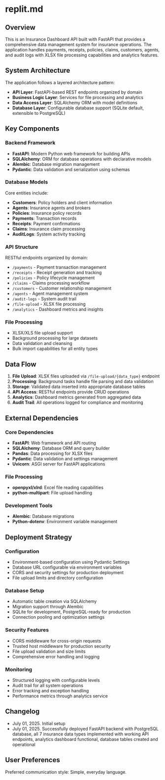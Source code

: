 # replit.md

## Overview

This is an Insurance Dashboard API built with FastAPI that provides a comprehensive data management system for insurance operations. The application handles payments, receipts, policies, claims, customers, agents, and audit logs with XLSX file processing capabilities and analytics features.

## System Architecture

The application follows a layered architecture pattern:

- **API Layer**: FastAPI-based REST endpoints organized by domain
- **Business Logic Layer**: Services for file processing and analytics
- **Data Access Layer**: SQLAlchemy ORM with model definitions
- **Database Layer**: Configurable database support (SQLite default, extensible to PostgreSQL)

## Key Components

### Backend Framework
- **FastAPI**: Modern Python web framework for building APIs
- **SQLAlchemy**: ORM for database operations with declarative models
- **Alembic**: Database migration management
- **Pydantic**: Data validation and serialization using schemas

### Database Models
Core entities include:
- **Customers**: Policy holders and client information
- **Agents**: Insurance agents and brokers
- **Policies**: Insurance policy records
- **Payments**: Transaction records
- **Receipts**: Payment confirmations
- **Claims**: Insurance claim processing
- **AuditLogs**: System activity tracking

### API Structure
RESTful endpoints organized by domain:
- `/payments` - Payment transaction management
- `/receipts` - Receipt generation and tracking
- `/policies` - Policy lifecycle management
- `/claims` - Claims processing workflow
- `/customers` - Customer relationship management
- `/agents` - Agent management system
- `/audit-logs` - System audit trail
- `/file-upload` - XLSX file processing
- `/analytics` - Dashboard metrics and insights

### File Processing
- XLSX/XLS file upload support
- Background processing for large datasets
- Data validation and cleansing
- Bulk import capabilities for all entity types

## Data Flow

1. **File Upload**: XLSX files uploaded via `/file-upload/{data_type}` endpoint
2. **Processing**: Background tasks handle file parsing and data validation
3. **Storage**: Validated data inserted into appropriate database tables
4. **API Access**: RESTful endpoints provide CRUD operations
5. **Analytics**: Dashboard metrics generated from aggregated data
6. **Audit Trail**: All operations logged for compliance and monitoring

## External Dependencies

### Core Dependencies
- **FastAPI**: Web framework and API routing
- **SQLAlchemy**: Database ORM and query builder
- **Pandas**: Data processing for XLSX files
- **Pydantic**: Data validation and settings management
- **Uvicorn**: ASGI server for FastAPI applications

### File Processing
- **openpyxl/xlrd**: Excel file reading capabilities
- **python-multipart**: File upload handling

### Development Tools
- **Alembic**: Database migrations
- **Python-dotenv**: Environment variable management

## Deployment Strategy

### Configuration
- Environment-based configuration using Pydantic Settings
- Database URL configurable via environment variables
- CORS and security settings for production deployment
- File upload limits and directory configuration

### Database Setup
- Automatic table creation via SQLAlchemy
- Migration support through Alembic
- SQLite for development, PostgreSQL-ready for production
- Connection pooling and optimization settings

### Security Features
- CORS middleware for cross-origin requests
- Trusted host middleware for production security
- File upload validation and size limits
- Comprehensive error handling and logging

### Monitoring
- Structured logging with configurable levels
- Audit trail for all system operations
- Error tracking and exception handling
- Performance metrics through analytics service

## Changelog

- July 01, 2025. Initial setup
- July 01, 2025. Successfully deployed FastAPI backend with PostgreSQL database, all 7 insurance data types implemented with working API endpoints, analytics dashboard functional, database tables created and operational

## User Preferences

Preferred communication style: Simple, everyday language.